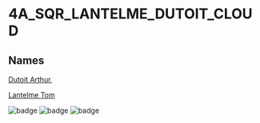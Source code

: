 # 4A_SQR_LANTELME_DUTOIT_CLOUD

## Names
[Dutoit Arthur](https://github.com/Aasa21),

[Lantelme Tom](https://github.com/Yaato667) 

![badge](https://github.com/Yaato667/4A_SQR_LANTELME_DUTOIT_CLOUD/actions/workflows/Hello_PR.yml/badge.svg)
![badge](https://github.com/Yaato667/4A_SQR_LANTELME_DUTOIT_CLOUD/actions/workflows/Moon_Curl.yml/badge.svg)
![badge](https://github.com/Yaato667/4A_SQR_LANTELME_DUTOIT_CLOUD/actions/workflows/push.yml/badge.svg)
